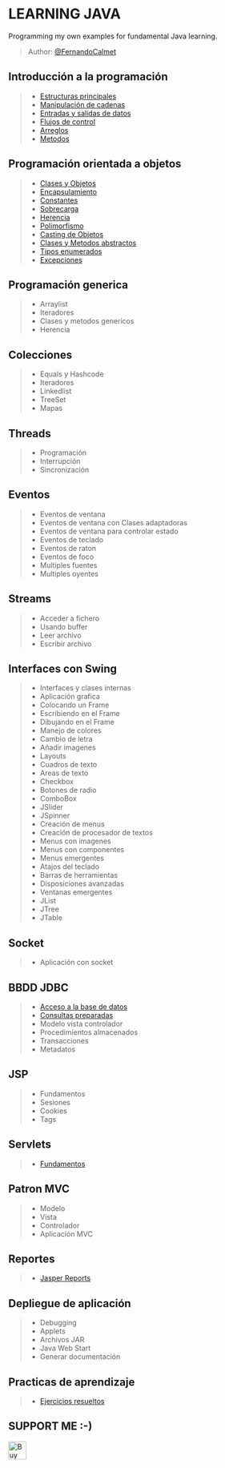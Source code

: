 # LEARNING JAVA  
Programming my own examples for fundamental Java learning.
  
> Author: [@FernandoCalmet](https://github.com/FernandoCalmet)  
  
## Introducción a la programación  
> - [Estructuras principales](https://github.com/FernandoCalmet/Learning-Java/tree/master/01-Introduccion/EstructurasPrincipales)
> - [Manipulación de cadenas](https://github.com/FernandoCalmet/Learning-Java/tree/master/01-Introduccion/ManipulacionCadenas)
> - [Entradas y salidas de datos](https://github.com/FernandoCalmet/Learning-Java/tree/master/01-Introduccion/EntradasSalidasDatos)
> - [Flujos de control](https://github.com/FernandoCalmet/Learning-Java/tree/master/01-Introduccion/FlujoControl)
> - [Arreglos](https://github.com/FernandoCalmet/Learning-Java/tree/master/01-Introduccion/Arreglos)
> - [Metodos](https://github.com/FernandoCalmet/Learning-Java/tree/master/01-Introduccion/Metodos)
  
## Programación orientada a objetos  
> - [Clases y Objetos](https://github.com/FernandoCalmet/Learning-Java/tree/master/02-POO/ClasesObjetos/src)
> - [Encapsulamiento](https://github.com/FernandoCalmet/Learning-Java/tree/master/02-POO/Encapsulamiento/src)
> - [Constantes](https://github.com/FernandoCalmet/Learning-Java/tree/master/02-POO/Constantes/src)
> - [Sobrecarga](https://github.com/FernandoCalmet/Learning-Java/tree/master/02-POO/Sobrecarga/src)
> - [Herencia](https://github.com/FernandoCalmet/Learning-Java/tree/master/02-POO/Herencia/src)
> - [Polimorfismo](https://github.com/FernandoCalmet/Learning-Java/tree/master/02-POO/Polimorfismo/src)
> - [Casting de Objetos](https://github.com/FernandoCalmet/Learning-Java/tree/master/02-POO/CastingObjetos/src)
> - [Clases y Metodos abstractos](https://github.com/FernandoCalmet/Learning-Java/tree/master/02-POO/ClasesMetodosAbstractos/src)
> - [Tipos enumerados](https://github.com/FernandoCalmet/Learning-Java/tree/master/02-POO/TiposEnumerados/src)
> - [Excepciones](https://github.com/FernandoCalmet/Learning-Java/tree/master/02-POO/Excepciones/src)
  
## Programación generica
> - Arraylist
> - Iteradores
> - Clases y metodos genericos
> - Herencia
  
## Colecciones
> - Equals y Hashcode
> - Iteradores
> - Linkedlist
> - TreeSet
> - Mapas
  
## Threads
> - Programación
> - Interrupción
> - Sincronización
  
## Eventos
> - Eventos de ventana
> - Eventos de ventana con Clases adaptadoras
> - Eventos de ventana para controlar estado
> - Eventos de teclado
> - Eventos de raton
> - Eventos de foco
> - Multiples fuentes
> - Multiples oyentes
  
## Streams
> - Acceder a fichero
> - Usando buffer
> - Leer archivo
> - Escribir archivo
  
## Interfaces con Swing
> - Interfaces y clases internas
> - Aplicación grafica
> - Colocando un Frame
> - Escribiendo en el Frame
> - Dibujando en el Frame
> - Manejo de colores
> - Cambio de letra
> - Añadir imagenes
> - Layouts
> - Cuadros de texto
> - Areas de texto
> - Checkbox
> - Botones de radio
> - ComboBox
> - JSlider
> - JSpinner
> - Creación de menus
> - Creación de procesador de textos
> - Menus con imagenes
> - Menus con componentes
> - Menus emergentes
> - Atajos del teclado
> - Barras de herramientas
> - Disposiciones avanzadas
> - Ventanas emergentes
> - JList
> - JTree
> - JTable
  
## Socket
> - Aplicación con socket
  
## BBDD JDBC
> - [Acceso a la base de datos](https://github.com/FernandoCalmet/Learning-Java/tree/master/10-BBDD-JDBC/BBDD_JDBC/src/Acceso)
> - [Consultas preparadas](https://github.com/FernandoCalmet/Learning-Java/tree/master/10-BBDD-JDBC/BBDD_JDBC/src/ConsultasPreparadas)
> - Modelo vista controlador
> - Procedimientos almacenados
> - Transacciones
> - Metadatos
  
## JSP
> - Fundamentos
> - Sesiones
> - Cookies
> - Tags
  
## Servlets
> - [Fundamentos](https://github.com/FernandoCalmet/Learning-Java/tree/master/12-Servlets)
  
## Patron MVC
> - Modelo
> - Vista
> - Controlador
> - Aplicación MVC
 
## Reportes
> - [Jasper Reports](https://github.com/FernandoCalmet/Learning-Java/tree/master/14-Reportes)
  
## Depliegue de aplicación
> - Debugging
> - Applets
> - Archivos JAR
> - Java Web Start
> - Generar documentación

## Practicas de aprendizaje
> - [Ejercicios resueltos](https://github.com/FernandoCalmet/Learning-JAVA/tree/master/Ejercicios)

## SUPPORT ME :-)
<a href='https://ko-fi.com/fernandocalmet' target='_blank'>
  <img height='36' style='border:0px;height:36px;' src='https://az743702.vo.msecnd.net/cdn/kofi3.png?v=2' border='0' alt='Buy Me a Coffee at ko-fi.com' />
</a>